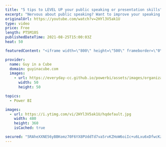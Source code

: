 ```yaml
---
title: "5 tips to LEVEL UP your public speaking or presentation skills"
excerpt: "Nervous about public speaking? Want to improve your speaking or presentation skills? Patrick gives you his 5 tips to help capture attention and connect with your audience.  📢 Become a member: https://guyinacu.be/membership \r \r *******************\r LET'S CONNECT!\r *******************\r \r -- http://twitter.com/guyinacube"
originalUrl: https://youtube.com/watch?v=2HYl3V5ak1U
type: video
price: Free
length: PT5M10S
publishedDateTime: 2021-08-25T15:00:03Z
heat: 50

featuredContent: "<iframe width=\"800\" height=\"500\" frameborder=\"0\" src=\"https://www.youtube.com/embed/2HYl3V5ak1U\" allow=\"accelerometer; autoplay; encrypted-media; gyroscope; picture-in-picture\" allowfullscreen></iframe>"

provider:
  name: Guy in a Cube
  domain: guyinacube.com
  images:
    - url: https://everyday-cc.github.io/powerbi/assets/images/organizations/guyinacube.com-50x50.jpg
      width: 50
      height: 50

topics:
  - Power BI

images:
  - url: https://i.ytimg.com/vi/2HYl3V5ak1U/hqdefault.jpg
    width: 480
    height: 360
    isCached: true

secured: "5RAheXXNE56yBBKomz70F6YX8PUddTd7va5rvKZHoW6oiIc+u6Lxu6xDfwcKzFs2ghgGaY8aFzcKLzdwEnJ9IRD/peotTI42rEXrMtpUiACSFVUz4hHVzCty7bzDtZkQgqWQ05JhiAJi56Txub5kBL1JEE9GBIx7CH6PZuvQhPmp0uUBZjbHDhtT3ToTL/anj+vHi0nswABdqjX+7swqOBx3EGgoH/ajg568HeXFHAZEAGDNzs5KuNbN04nKpoBJG3yRmCgf+H2DeoM5g3JPkYYr02YBX1/qEL9NL3kYhCfyOoUTqvgt8GCzsG7Tgt3Hg3WhOqVyj2Fx18BUz9TqfBJXigh7eRKx0Bspw7YJhB6t+iUxGg7fUloGu6Pbuq4cdrlGZc8R5zHjneWzFPGqlSQ71HSFKVlpN7dyaDoTl2M=;KH12KpKC/Qp6ADfmYp37+g=="
---
```


